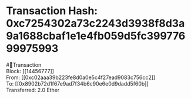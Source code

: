 
Transaction Hash: 0xc7254302a73c2243d3938f8d3a9a1688cbaf1e1e4fb059d5fc39977699975993
====================================================================================
  
#💸Transaction  
Block: [[14456777]]  
From: [[0xc02aaa39b223fe8d0a0e5c4f27ead9083c756cc2]]  
To: [[0x8902b72d1f67e9ad7f34b6c90e6e0d9dadd5f60b]]  
Transferred: 2.0 Ether